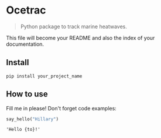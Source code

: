 # Ocetrac
> Python package to track marine heatwaves.


This file will become your README and also the index of your documentation.

## Install

`pip install your_project_name`

## How to use

Fill me in please! Don't forget code examples:

```python
say_hello("Hillary")
```




    'Hello {to}!'


